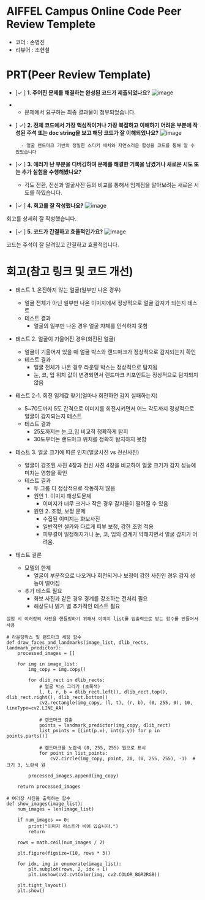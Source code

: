 # AIFFEL Campus Online Code Peer Review Templete
- 코더 : 손병진
- 리뷰어 : 조현철


# PRT(Peer Review Template)
- [✓ ]  **1. 주어진 문제를 해결하는 완성된 코드가 제출되었나요?**
![image](https://github.com/user-attachments/assets/b4d6d044-dc39-4386-93a5-e1bbe00f1a16)

- 
    - 문제에서 요구하는 최종 결과물이 첨부되었습니다.
    
- [ ✓]  **2. 전체 코드에서 가장 핵심적이거나 가장 복잡하고 이해하기 어려운 부분에 작성된 
주석 또는 doc string을 보고 해당 코드가 잘 이해되었나요?**
![image](https://github.com/user-attachments/assets/42f01ee9-d195-4326-8680-5790b67dda8e)

        - 얼굴 랜드마크 기반의 정밀한 스티커 배치와 자연스러운 합성을 코드를 통해 알 수 있었습니다 
        
- [✓ ]  **3. 에러가 난 부분을 디버깅하여 문제를 해결한 기록을 남겼거나
새로운 시도 또는 추가 실험을 수행해봤나요?**
    - 각도 전환, 전신과 얼굴사진 등의 비교를 통해서 임계점을 알아보려는 새로운 시도를 하였습니다.
        
- [✓ ]  **4. 회고를 잘 작성했나요?**
![image](https://github.com/user-attachments/assets/6a5b1842-7db3-49da-82d7-fa6182fa3f14)

회고를 상세히 잘 작성했습니다.
        
- [✓ ]  **5. 코드가 간결하고 효율적인가요?**
 ![image](https://github.com/user-attachments/assets/30b0d350-efa6-4dc7-97e0-acdeda56f6f4)

코드는 주석이 잘 달려있고 간결하고 효율적입니다.

# 회고(참고 링크 및 코드 개선)
- 테스트 1. 온진하지 않는 얼굴(일부만 나온 경우)
    - 얼굴 전체가 아닌 일부만 나온 이미지에서 정상적으로 얼굴 감지가 되는지 테스트
    - 테스트 결과
        - 얼굴의 일부만 나온 경우 얼굴 자체를 인식하지 못함

- 테스트 2. 얼굴이 기울어진 경우(회전된 얼굴)
    - 얼굴이 기울어져 있을 때 얼굴 박스와 랜드마크가 정상적으로 감지되는지 확인
    - 테스트 결과
        - 얼굴 전체가 나온 경우 라운딩 박스는 정상적으로 탐지됨
        - 눈, 코, 입 위치 값이 변경되면서 랜드마크 키포인트는 정상적으로 탐지되지 않음
- 테스트 2-1. 회전 임계값 찾기(얼마나 회전하면 감지 실패하는지)
    - 5~70도까지 5도 간격으로 이미지를 회전시키면서 어느 각도까지 정상적으로 얼굴이 감지되는지 테스트
    - 테스트 결과
        - 25도까지는 눈,코,입 비교적 정확하게 탐지
        - 30도부터는 랜드마크 위치를 정확히 탐지하지 못함

- 테스트 3. 얼굴 크기에 따른 인지(얼굴사진 vs 전신사진)
    - 얼굴이 강조된 사진 4장과 전신 사진 4장을 비교하여 얼굴 크기가 감지 성능에 미치는 영향을 확인
    - 테스트 결과
        - 두 그룹 다 정상적으로 작동하지 않음
        - 원인 1. 이미지 해상도문제
            - 이미지가 너무 크거나 작은 경우 감지율이 떨어질 수 있음
        - 원인 2. 조명, 보정 문제
            - 수집된 이미지는 화보사진
            - 일반적인 셀카와 다르게 피부 보정, 강한 조명 적용
            - 피부결이 일정해지거나 눈, 코, 입의 경계가 약해지면서 얼굴 감지가 어려움.

- 테스트 결론
    - 모델의 한계 
        - 얼굴이 부분적으로 나오거나 회전되거나 보정이 강한 사진인 경우 감지 성능이 떨어짐
    - 추가 테스트 필요
        - 화보 사진과 같은 경우 경계를 강조하는 전처리 필요
        - 해상도나 밝기 별 추가적인 테스트 필요

```
실험 시 여러장의 사진을 핸들링하기 위해서 이미지 list를 입출력으로 받는 함수를 만들어서 사용

# 라운딩박스 및 랜드마크 세팅 함수
def draw_faces_and_landmarks(image_list, dlib_rects, landmark_predictor):
    processed_images = []

    for img in image_list:
        img_copy = img.copy() 

        for dlib_rect in dlib_rects:
            # 얼굴 박스 그리기 (초록색)
            l, t, r, b = dlib_rect.left(), dlib_rect.top(), dlib_rect.right(), dlib_rect.bottom()
            cv2.rectangle(img_copy, (l, t), (r, b), (0, 255, 0), 10, lineType=cv2.LINE_AA)

            # 랜드마크 검출
            points = landmark_predictor(img_copy, dlib_rect)
            list_points = [(int(p.x), int(p.y)) for p in points.parts()]

            # 랜드마크를 노란색 (0, 255, 255) 원으로 표시
            for point in list_points:
                cv2.circle(img_copy, point, 20, (0, 255, 255), -1)  # 크기 3, 노란색 원

        processed_images.append(img_copy)

    return processed_images

# 여러장 사진을 출력하는 함수
def show_images(image_list):
    num_images = len(image_list)

    if num_images == 0:
        print("이미지 리스트가 비어 있습니다.")
        return
    
    rows = math.ceil(num_images / 2)
    
    plt.figure(figsize=(10, rows * 3))
    
    for idx, img in enumerate(image_list):
        plt.subplot(rows, 2, idx + 1)
        plt.imshow(cv2.cvtColor(img, cv2.COLOR_BGR2RGB)) 

    plt.tight_layout()
    plt.show()

```
